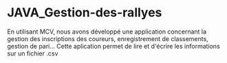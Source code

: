 # JAVA_Gestion-des-rallyes
En utilisant MCV, nous avons développé une application concernant la gestion des inscriptions des coureurs, enregistrement de classements, gestion de pari... Cette aplication permet de lire et d'écrire les informations sur un fichier .csv

